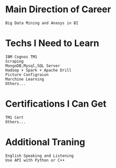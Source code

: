 # Main Direction of Career

	Big Data Mining and Anasys in BI

# Techs I Need to Learn

	IBM Cognos TM1
	Scraping
	MongoDB,Mysql,SQL Server
	Hadoop + Spark + Apache Drill
	Picture Configraion
	Marchine Learning
	Others... 

# Certifications I Can Get

	TM1 Cert
	Others... 

# Additional Traning

	English Speaking and Listening
	Use API with Python or C++
